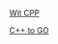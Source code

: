 [Wit CPP](https://github.com/WITMOTION/WitStandardProtocol_JY901/tree/main/C%2B%2B/NORMAL_WIN_CPP)

[C++ to GO](https://www.codeconvert.ai/c++-to-golang-converter)
